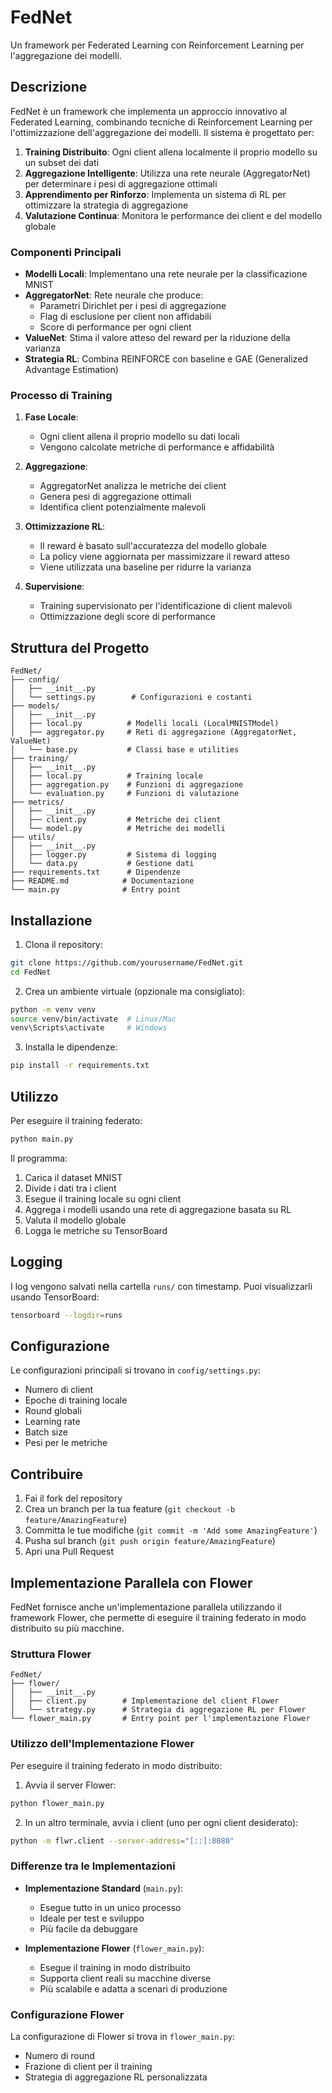 # FedNet

Un framework per Federated Learning con Reinforcement Learning per l'aggregazione dei modelli.

## Descrizione

FedNet è un framework che implementa un approccio innovativo al Federated Learning, combinando tecniche di Reinforcement Learning per l'ottimizzazione dell'aggregazione dei modelli. Il sistema è progettato per:

1. **Training Distribuito**: Ogni client allena localmente il proprio modello su un subset dei dati
2. **Aggregazione Intelligente**: Utilizza una rete neurale (AggregatorNet) per determinare i pesi di aggregazione ottimali
3. **Apprendimento per Rinforzo**: Implementa un sistema di RL per ottimizzare la strategia di aggregazione
4. **Valutazione Continua**: Monitora le performance dei client e del modello globale

### Componenti Principali

- **Modelli Locali**: Implementano una rete neurale per la classificazione MNIST
- **AggregatorNet**: Rete neurale che produce:
  - Parametri Dirichlet per i pesi di aggregazione
  - Flag di esclusione per client non affidabili
  - Score di performance per ogni client
- **ValueNet**: Stima il valore atteso del reward per la riduzione della varianza
- **Strategia RL**: Combina REINFORCE con baseline e GAE (Generalized Advantage Estimation)

### Processo di Training

1. **Fase Locale**:
   - Ogni client allena il proprio modello su dati locali
   - Vengono calcolate metriche di performance e affidabilità

2. **Aggregazione**:
   - AggregatorNet analizza le metriche dei client
   - Genera pesi di aggregazione ottimali
   - Identifica client potenzialmente malevoli

3. **Ottimizzazione RL**:
   - Il reward è basato sull'accuratezza del modello globale
   - La policy viene aggiornata per massimizzare il reward atteso
   - Viene utilizzata una baseline per ridurre la varianza

4. **Supervisione**:
   - Training supervisionato per l'identificazione di client malevoli
   - Ottimizzazione degli score di performance

## Struttura del Progetto

```
FedNet/
├── config/
│   ├── __init__.py
│   └── settings.py        # Configurazioni e costanti
├── models/
│   ├── __init__.py
│   ├── local.py          # Modelli locali (LocalMNISTModel)
│   ├── aggregator.py     # Reti di aggregazione (AggregatorNet, ValueNet)
│   └── base.py           # Classi base e utilities
├── training/
│   ├── __init__.py
│   ├── local.py          # Training locale
│   ├── aggregation.py    # Funzioni di aggregazione
│   └── evaluation.py     # Funzioni di valutazione
├── metrics/
│   ├── __init__.py
│   ├── client.py         # Metriche dei client
│   └── model.py          # Metriche dei modelli
├── utils/
│   ├── __init__.py
│   ├── logger.py         # Sistema di logging
│   └── data.py           # Gestione dati
├── requirements.txt      # Dipendenze
├── README.md            # Documentazione
└── main.py              # Entry point
```

## Installazione

1. Clona il repository:
```bash
git clone https://github.com/yourusername/FedNet.git
cd FedNet
```

2. Crea un ambiente virtuale (opzionale ma consigliato):
```bash
python -m venv venv
source venv/bin/activate  # Linux/Mac
venv\Scripts\activate     # Windows
```

3. Installa le dipendenze:
```bash
pip install -r requirements.txt
```

## Utilizzo

Per eseguire il training federato:

```bash
python main.py
```

Il programma:
1. Carica il dataset MNIST
2. Divide i dati tra i client
3. Esegue il training locale su ogni client
4. Aggrega i modelli usando una rete di aggregazione basata su RL
5. Valuta il modello globale
6. Logga le metriche su TensorBoard

## Logging

I log vengono salvati nella cartella `runs/` con timestamp. Puoi visualizzarli usando TensorBoard:

```bash
tensorboard --logdir=runs
```

## Configurazione

Le configurazioni principali si trovano in `config/settings.py`:
- Numero di client
- Epoche di training locale
- Round globali
- Learning rate
- Batch size
- Pesi per le metriche

## Contribuire

1. Fai il fork del repository
2. Crea un branch per la tua feature (`git checkout -b feature/AmazingFeature`)
3. Committa le tue modifiche (`git commit -m 'Add some AmazingFeature'`)
4. Pusha sul branch (`git push origin feature/AmazingFeature`)
5. Apri una Pull Request 

## Implementazione Parallela con Flower

FedNet fornisce anche un'implementazione parallela utilizzando il framework Flower, che permette di eseguire il training federato in modo distribuito su più macchine.

### Struttura Flower

```
FedNet/
├── flower/
│   ├── __init__.py
│   ├── client.py        # Implementazione del client Flower
│   └── strategy.py      # Strategia di aggregazione RL per Flower
└── flower_main.py       # Entry point per l'implementazione Flower
```

### Utilizzo dell'Implementazione Flower

Per eseguire il training federato in modo distribuito:

1. Avvia il server Flower:
```bash
python flower_main.py
```

2. In un altro terminale, avvia i client (uno per ogni client desiderato):
```bash
python -m flwr.client --server-address="[::]:8080"
```

### Differenze tra le Implementazioni

- **Implementazione Standard** (`main.py`):
  - Esegue tutto in un unico processo
  - Ideale per test e sviluppo
  - Più facile da debuggare

- **Implementazione Flower** (`flower_main.py`):
  - Esegue il training in modo distribuito
  - Supporta client reali su macchine diverse
  - Più scalabile e adatta a scenari di produzione

### Configurazione Flower

La configurazione di Flower si trova in `flower_main.py`:
- Numero di round
- Frazione di client per il training
- Strategia di aggregazione RL personalizzata 